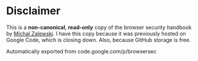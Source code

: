 # Disclaimer

This is a **non-canonical**, **read-only** copy of the browser security handbook by [Michal Zalewski](http://lcamtuf.coredump.cx/).
I have this copy because it was previously hosted on Google Code, which is closing down.
Also, because GitHub storage is free.

Automatically exported from code.google.com/p/browsersec
